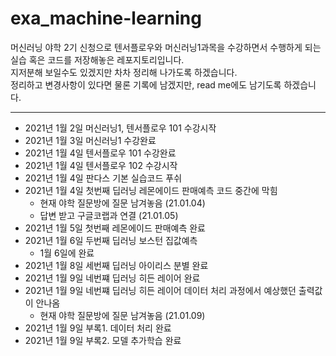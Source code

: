 # exa_machine-learning
머신러닝 야학 2기 신청으로 텐서플로우와 머신러닝1과목을 수강하면서 수행하게 되는 실습 혹은 코드를 저장해놓은 레포지토리입니다.<br>
지저분해 보일수도 있겠지만 차차 정리해 나가도록 하겠습니다.<br>
정리하고 변경사항이 있다면 물론 기록에 남겠지만, read me에도 남기도록 하겠습니다.<br>

---
- 2021년 1월 2일 머신러닝1, 텐서플로우 101 수강시작
- 2021년 1월 3일 머신러닝1 수강완료
- 2021년 1월 4일 텐서플로우 101 수강완료
- 2021년 1월 4일 텐서플로우 102 수강시작
- 2021년 1월 4일 판다스 기본 실습코드 푸쉬
- 2021년 1월 4일 첫번째 딥러닝 레몬에이드 판매예측 코드 중간에 막힘
    - 현재 야학 질문방에 질문 남겨놓음 (21.01.04)
    - 답변 받고 구글코랩과 연결 (21.01.05)
- 2021년 1월 5일 첫번째 레몬에이드 판매예측 완료
- 2021년 1월 6일 두번째 딥러닝 보스턴 집값예측 
    - 1월 6일에 완료
- 2021년 1월 8일 세번째 딥러닝 아이리스 분별 완료
- 2021년 1월 9일 네번쨰 딥러닝 히든 레이어 완료
- 2021년 1월 9일 네번쨰 딥러닝 히든 레이어 데이터 처리 과정에서 예상했던 출력값이 안나옴
    - 현재 야학 질문방에 질문 남겨놓음 (21.01.09)
- 2021년 1월 9일 부록1. 데이터 처리 완료
- 2021년 1월 9일 부록2. 모델 추가학습 완료